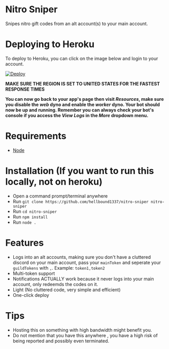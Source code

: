 # Nitro Sniper
Snipes nitro gift codes from an alt account(s) to your main account.

# Deploying to Heroku

To deploy to Heroku, you can click on the image below and login to your account.

[![Deploy](https://www.herokucdn.com/deploy/button.svg)](https://heroku.com/deploy?template=https://github.com/hellbound1337/nitro-sniper/tree/master)

**MAKE SURE THE REGION IS SET TO UNITED STATES FOR THE FASTEST RESPONSE TIMES**

**You can now go back to your app's page then visit *Resources*, make sure you disable the *web* dyno and enable the *worker* dyno. Your bot should now be up and running. Remember you can always check your bot's console if you access the *View Logs* in the *More* dropdown menu.**

# Requirements
- [Node](https://nodejs.org/en/)

# Installation (If you want to run this locally, not on heroku)
- Open a command prompt/terminal anywhere
- Run `git clone https://github.com/hellbound1337/nitro-sniper nitro-sniper`
- Run `cd nitro-sniper`
- Run `npm install`
- Run `node .`

# Features
- Logs into an alt accounts, making sure you don't have a cluttered discord on your main account, pass your `mainToken` and seperate your `guildTokens` with `,`. Example: `token1,token2`
- Multi-token support
- Notifications ACTUALLY work because it never logs into your main account, only redeemds the codes on it.
- Light (No cluttered code, very simple and efficient)
- One-click deploy

# Tips
- Hosting this on something with high bandwidth might benefit you.
- Do not mention that you have this anywhere , you have a high risk of being reported and possibly even terminated.
